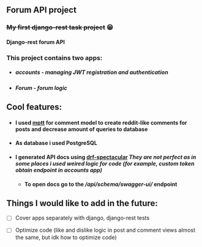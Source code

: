 ## **Forum API project**
### ~~My first django-rest task project~~  😁 
#### Django-rest forum API
### This project contains two apps:
* ##### *accounts* - managing JWT registration and authentication
* ##### *Forum* - forum logic
## Cool features:
* #### I used [mptt](https://github.com/django-mptt/django-mptt) for comment model to create reddit-like comments for posts and decrease amount of queries to database
* #### As database i used PostgreSQL
* #### I generated API docs using [drf-spectacular](https://github.com/tfranzel/drf-spectacular) ***They are not perfect as in some places i used weired logic for code (for example, custom token obtain endpoint in accounts app)***
    * #### To open docs go to the _/api/schema/swagger-ui/_ endpoint
    
## Things I would like to add in the future:
- [ ] Cover apps separately  with django, django-rest tests
- [ ] Optimize code (like and dislike logic in post and comment views almost the same, but idk how to optimize code)
    
